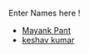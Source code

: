 Enter Names here !
- [Mayank Pant](https://github.com/obiwan04kanobi)
- [keshav kumar](https://github.com/keshavsinghrajput)
